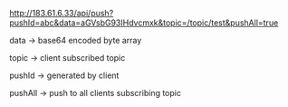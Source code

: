 http://183.61.6.33/api/push?pushId=abc&data=aGVsbG93IHdvcmxk&topic=/topic/test&pushAll=true

data -> base64 encoded byte array

topic -> client subscribed topic

pushId -> generated by client

pushAll -> push to all clients subscribing topic